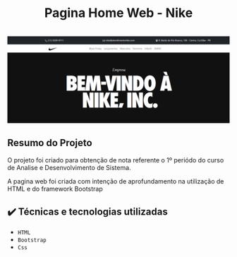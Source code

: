 <h1 align="center"> Pagina Home Web - Nike</h1><br>

<img src="img/capturadatela.png"/>

## Resumo do Projeto
<p>O projeto foi criado para obtenção de nota referente o 1º periódo do curso de Analise e Desenvolvimento de Sistema.</p>
<p>A pagina web foi criada com intenção de aprofundamento na utilização de HTML e do framework Bootstrap</p>

## ✔️ Técnicas e tecnologias utilizadas

- ``HTML``
- ``Bootstrap``
- ``Css``



